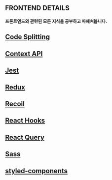 ## FRONTEND DETAILS

#### 프론트엔드와 관련된 모든 지식을 공부하고 파헤쳐봅니다.

## [Code Splitting](https://github.com/Ubinquitous/Details/tree/master/Code%20Splitting)

## [Context API](https://github.com/Ubinquitous/Details/tree/master/Context%20API)

## [Jest](https://github.com/Ubinquitous/Details/tree/master/Jest)

## [Redux](https://github.com/Ubinquitous/Details/tree/master/Redux)

## [Recoil](https://github.com/Ubinquitous/Details/tree/master/Recoil)

## [React Hooks](https://github.com/Ubinquitous/Details/tree/master/React-hooks)

## [React Query](https://github.com/Ubinquitous/Details/tree/master/React%20Query)

## [Sass](https://github.com/Ubinquitous/Details/tree/master/Sass)

## [styled-components](https://github.com/Ubinquitous/Details/tree/master/Styled-components)
